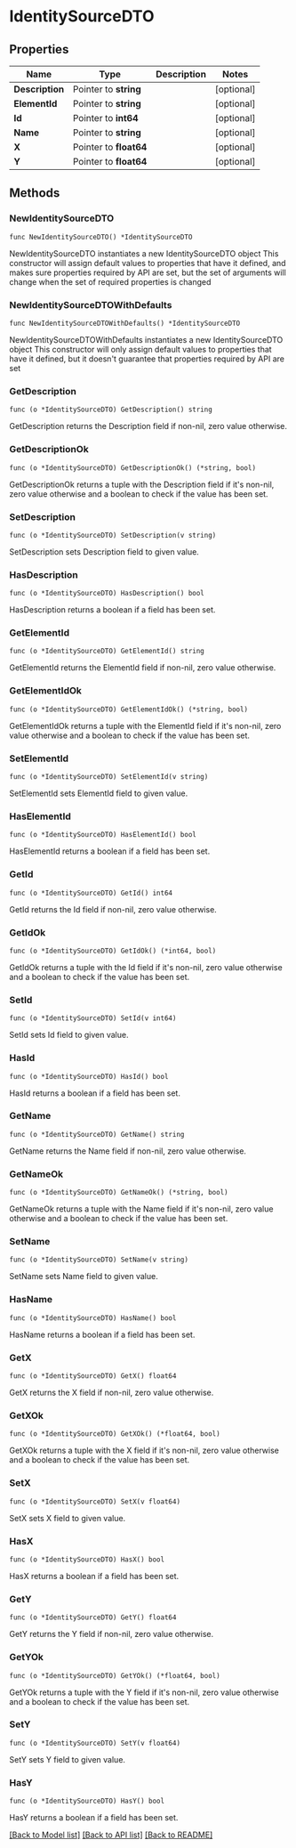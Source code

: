 # IdentitySourceDTO

## Properties

Name | Type | Description | Notes
------------ | ------------- | ------------- | -------------
**Description** | Pointer to **string** |  | [optional] 
**ElementId** | Pointer to **string** |  | [optional] 
**Id** | Pointer to **int64** |  | [optional] 
**Name** | Pointer to **string** |  | [optional] 
**X** | Pointer to **float64** |  | [optional] 
**Y** | Pointer to **float64** |  | [optional] 

## Methods

### NewIdentitySourceDTO

`func NewIdentitySourceDTO() *IdentitySourceDTO`

NewIdentitySourceDTO instantiates a new IdentitySourceDTO object
This constructor will assign default values to properties that have it defined,
and makes sure properties required by API are set, but the set of arguments
will change when the set of required properties is changed

### NewIdentitySourceDTOWithDefaults

`func NewIdentitySourceDTOWithDefaults() *IdentitySourceDTO`

NewIdentitySourceDTOWithDefaults instantiates a new IdentitySourceDTO object
This constructor will only assign default values to properties that have it defined,
but it doesn't guarantee that properties required by API are set

### GetDescription

`func (o *IdentitySourceDTO) GetDescription() string`

GetDescription returns the Description field if non-nil, zero value otherwise.

### GetDescriptionOk

`func (o *IdentitySourceDTO) GetDescriptionOk() (*string, bool)`

GetDescriptionOk returns a tuple with the Description field if it's non-nil, zero value otherwise
and a boolean to check if the value has been set.

### SetDescription

`func (o *IdentitySourceDTO) SetDescription(v string)`

SetDescription sets Description field to given value.

### HasDescription

`func (o *IdentitySourceDTO) HasDescription() bool`

HasDescription returns a boolean if a field has been set.

### GetElementId

`func (o *IdentitySourceDTO) GetElementId() string`

GetElementId returns the ElementId field if non-nil, zero value otherwise.

### GetElementIdOk

`func (o *IdentitySourceDTO) GetElementIdOk() (*string, bool)`

GetElementIdOk returns a tuple with the ElementId field if it's non-nil, zero value otherwise
and a boolean to check if the value has been set.

### SetElementId

`func (o *IdentitySourceDTO) SetElementId(v string)`

SetElementId sets ElementId field to given value.

### HasElementId

`func (o *IdentitySourceDTO) HasElementId() bool`

HasElementId returns a boolean if a field has been set.

### GetId

`func (o *IdentitySourceDTO) GetId() int64`

GetId returns the Id field if non-nil, zero value otherwise.

### GetIdOk

`func (o *IdentitySourceDTO) GetIdOk() (*int64, bool)`

GetIdOk returns a tuple with the Id field if it's non-nil, zero value otherwise
and a boolean to check if the value has been set.

### SetId

`func (o *IdentitySourceDTO) SetId(v int64)`

SetId sets Id field to given value.

### HasId

`func (o *IdentitySourceDTO) HasId() bool`

HasId returns a boolean if a field has been set.

### GetName

`func (o *IdentitySourceDTO) GetName() string`

GetName returns the Name field if non-nil, zero value otherwise.

### GetNameOk

`func (o *IdentitySourceDTO) GetNameOk() (*string, bool)`

GetNameOk returns a tuple with the Name field if it's non-nil, zero value otherwise
and a boolean to check if the value has been set.

### SetName

`func (o *IdentitySourceDTO) SetName(v string)`

SetName sets Name field to given value.

### HasName

`func (o *IdentitySourceDTO) HasName() bool`

HasName returns a boolean if a field has been set.

### GetX

`func (o *IdentitySourceDTO) GetX() float64`

GetX returns the X field if non-nil, zero value otherwise.

### GetXOk

`func (o *IdentitySourceDTO) GetXOk() (*float64, bool)`

GetXOk returns a tuple with the X field if it's non-nil, zero value otherwise
and a boolean to check if the value has been set.

### SetX

`func (o *IdentitySourceDTO) SetX(v float64)`

SetX sets X field to given value.

### HasX

`func (o *IdentitySourceDTO) HasX() bool`

HasX returns a boolean if a field has been set.

### GetY

`func (o *IdentitySourceDTO) GetY() float64`

GetY returns the Y field if non-nil, zero value otherwise.

### GetYOk

`func (o *IdentitySourceDTO) GetYOk() (*float64, bool)`

GetYOk returns a tuple with the Y field if it's non-nil, zero value otherwise
and a boolean to check if the value has been set.

### SetY

`func (o *IdentitySourceDTO) SetY(v float64)`

SetY sets Y field to given value.

### HasY

`func (o *IdentitySourceDTO) HasY() bool`

HasY returns a boolean if a field has been set.


[[Back to Model list]](../README.md#documentation-for-models) [[Back to API list]](../README.md#documentation-for-api-endpoints) [[Back to README]](../README.md)


